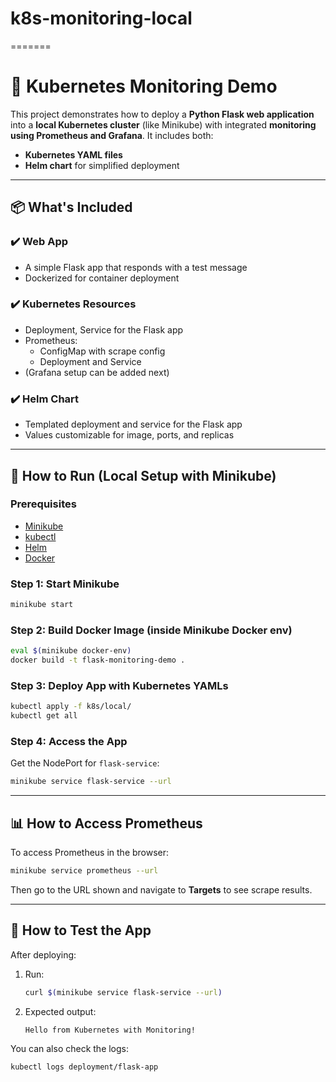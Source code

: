 # k8s-monitoring-local
=======
# 🧭 Kubernetes Monitoring Demo

This project demonstrates how to deploy a **Python Flask web application** into a **local Kubernetes cluster** (like Minikube) with integrated **monitoring using Prometheus and Grafana**. It includes both:

- **Kubernetes YAML files**
- **Helm chart** for simplified deployment

---

## 📦 What's Included

### ✔️ Web App
- A simple Flask app that responds with a test message
- Dockerized for container deployment

### ✔️ Kubernetes Resources
- Deployment, Service for the Flask app
- Prometheus:
  - ConfigMap with scrape config
  - Deployment and Service
- (Grafana setup can be added next)

### ✔️ Helm Chart
- Templated deployment and service for the Flask app
- Values customizable for image, ports, and replicas

---

## 🚀 How to Run (Local Setup with Minikube)

### Prerequisites
- [Minikube](https://minikube.sigs.k8s.io/docs/start/)
- [kubectl](https://kubernetes.io/docs/tasks/tools/)
- [Helm](https://helm.sh/)
- [Docker](https://www.docker.com/)

### Step 1: Start Minikube
```bash
minikube start
```

### Step 2: Build Docker Image (inside Minikube Docker env)
```bash
eval $(minikube docker-env)
docker build -t flask-monitoring-demo .
```

### Step 3: Deploy App with Kubernetes YAMLs
```bash
kubectl apply -f k8s/local/
kubectl get all
```

### Step 4: Access the App
Get the NodePort for `flask-service`:
```bash
minikube service flask-service --url
```

---

## 📊 How to Access Prometheus

To access Prometheus in the browser:
```bash
minikube service prometheus --url
```

Then go to the URL shown and navigate to **Targets** to see scrape results.

---

## 🧪 How to Test the App

After deploying:
1. Run:
   ```bash
   curl $(minikube service flask-service --url)
   ```
2. Expected output:
   ```
   Hello from Kubernetes with Monitoring!
   ```

You can also check the logs:
```bash
kubectl logs deployment/flask-app
```
